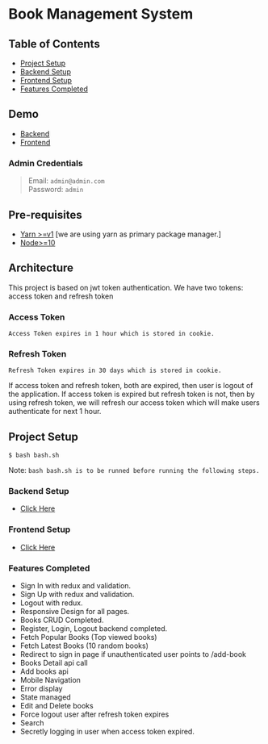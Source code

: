 # Book Management System

## Table of Contents

- [Project Setup](#project-setup)
- [Backend Setup](#backend-setup)
- [Frontend Setup](#frontend-setup)
- [Features Completed](#features-completed)

## Demo

- [Backend](http://admin.onehousesolution.com/admin)
- [Frontend](http://dev.onehousesolution.com)

### Admin Credentials

> Email: `admin@admin.com` <br/>
> Password: `admin`

## Pre-requisites

- [Yarn >=v1](https://classic.yarnpkg.com/en/docs/install) [we are using yarn as primary package manager.]
- [Node>=10](https://nodejs.org/en/)

## Architecture

This project is based on jwt token authentication. We have two tokens: access token and refresh token

### Access Token

`Access Token expires in 1 hour which is stored in cookie.`

### Refresh Token

`Refresh Token expires in 30 days which is stored in cookie.`

If access token and refresh token, both are expired, then user is logout of the application. If access token is expired but refresh token is not, then by using refresh token, we will refresh our access token which will make users authenticate for next 1 hour.

## Project Setup

```
$ bash bash.sh
```

Note: `bash bash.sh is to be runned before running the following steps.`

### Backend Setup

- [Click Here](https://github.com/shakyasaijal/bookManagementSystem/wiki/Backend-Setup)

### Frontend Setup

- [Click Here](https://github.com/shakyasaijal/bookManagementSystem/wiki/Frontend-Setup)

### Features Completed

- Sign In with redux and validation.
- Sign Up with redux and validation.
- Logout with redux.
- Responsive Design for all pages.
- Books CRUD Completed.
- Register, Login, Logout backend completed.
- Fetch Popular Books (Top viewed books)
- Fetch Latest Books (10 random books)
- Redirect to sign in page if unauthenticated user points to /add-book
- Books Detail api call
- Add books api
- Mobile Navigation
- Error display
- State managed
- Edit and Delete books
- Force logout user after refresh token expires
- Search
- Secretly logging in user when access token expired.
